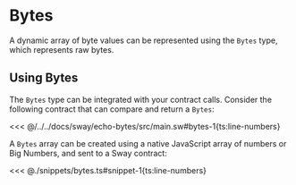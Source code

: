 # Bytes

A dynamic array of byte values can be represented using the `Bytes` type, which represents raw bytes.

## Using Bytes

The `Bytes` type can be integrated with your contract calls. Consider the following contract that can compare and return a `Bytes`:

<<< @/../../docs/sway/echo-bytes/src/main.sw#bytes-1{ts:line-numbers}

A `Bytes` array can be created using a native JavaScript array of numbers or Big Numbers, and sent to a Sway contract:

<<< @./snippets/bytes.ts#snippet-1{ts:line-numbers}
